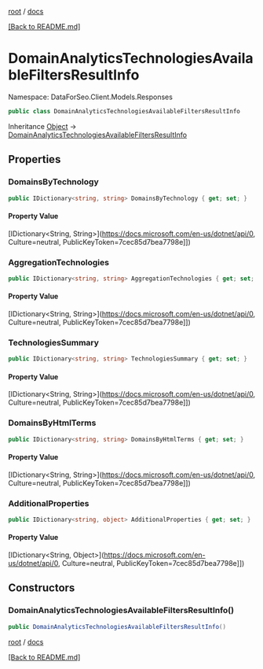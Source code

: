 [root](./../ "root") / [docs](./ "docs")

[[Back to README.md]](./../README.md "[Back to README.md]")

# DomainAnalyticsTechnologiesAvailableFiltersResultInfo

Namespace: DataForSeo.Client.Models.Responses

```csharp
public class DomainAnalyticsTechnologiesAvailableFiltersResultInfo
```

Inheritance [Object](https://docs.microsoft.com/en-us/dotnet/api/Object) → [DomainAnalyticsTechnologiesAvailableFiltersResultInfo](./DomainAnalyticsTechnologiesAvailableFiltersResultInfo.md)

## Properties

### **DomainsByTechnology**

```csharp
public IDictionary<string, string> DomainsByTechnology { get; set; }
```

#### Property Value

[IDictionary&lt;String, String&gt;](https://docs.microsoft.com/en-us/dotnet/api/0, Culture=neutral, PublicKeyToken=7cec85d7bea7798e]])<br>

### **AggregationTechnologies**

```csharp
public IDictionary<string, string> AggregationTechnologies { get; set; }
```

#### Property Value

[IDictionary&lt;String, String&gt;](https://docs.microsoft.com/en-us/dotnet/api/0, Culture=neutral, PublicKeyToken=7cec85d7bea7798e]])<br>

### **TechnologiesSummary**

```csharp
public IDictionary<string, string> TechnologiesSummary { get; set; }
```

#### Property Value

[IDictionary&lt;String, String&gt;](https://docs.microsoft.com/en-us/dotnet/api/0, Culture=neutral, PublicKeyToken=7cec85d7bea7798e]])<br>

### **DomainsByHtmlTerms**

```csharp
public IDictionary<string, string> DomainsByHtmlTerms { get; set; }
```

#### Property Value

[IDictionary&lt;String, String&gt;](https://docs.microsoft.com/en-us/dotnet/api/0, Culture=neutral, PublicKeyToken=7cec85d7bea7798e]])<br>

### **AdditionalProperties**

```csharp
public IDictionary<string, object> AdditionalProperties { get; set; }
```

#### Property Value

[IDictionary&lt;String, Object&gt;](https://docs.microsoft.com/en-us/dotnet/api/0, Culture=neutral, PublicKeyToken=7cec85d7bea7798e]])<br>

## Constructors

### **DomainAnalyticsTechnologiesAvailableFiltersResultInfo()**

```csharp
public DomainAnalyticsTechnologiesAvailableFiltersResultInfo()
```

[root](./../ "root") / [docs](./ "docs")

[[Back to README.md]](./../README.md "[Back to README.md]")